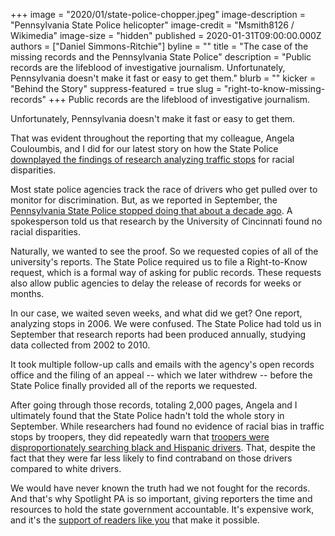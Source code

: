 +++
image = "2020/01/state-police-chopper.jpeg"
image-description = "Pennsylvania State Police helicopter"
image-credit = "Msmith8126 / Wikimedia"
image-size = "hidden"
published = 2020-01-31T09:00:00.000Z
authors = ["Daniel Simmons-Ritchie"]
byline = ""
title = "The case of the missing records and the Pennsylvania State Police"
description = "Public records are the lifeblood of investigative journalism. Unfortunately, Pennsylvania doesn't make it fast or easy to get them."
blurb = ""
kicker = "Behind the Story"
suppress-featured = true
slug = "right-to-know-missing-records"
+++
Public records are the lifeblood of investigative journalism.

Unfortunately, Pennsylvania doesn't make it fast or easy to get them.

That was evident throughout the reporting that my colleague, Angela Couloumbis, and I did for our latest story on how the State Police
[downplayed the findings of research analyzing traffic stops](https://www.spotlightpa.org/news/2020/01/pennsylvania-state-police-racial-bias-traffic-stops-vehicle-searches/) for racial disparities.

Most state police agencies track the race of drivers who get pulled over to monitor for discrimination. But, as we reported in September, the
[Pennsylvania State Police stopped doing that about a decade ago](https://www.spotlightpa.org/news/2019/09/pa-state-police-stopped-tracking-driver-race/). A spokesperson told us that research by the University of Cincinnati found no racial disparities.

Naturally, we wanted to see the proof. So we requested copies of all of the university's reports. The State Police required us to file a Right-to-Know request, which is a formal way of asking for public
records. These requests also allow public agencies to delay the release
of records for weeks or months.

In our case, we waited seven weeks, and what did we get? One report, analyzing stops in 2006. We were confused. The State Police had told us
in September that research reports had been produced annually, studying
data collected from 2002 to 2010.

It took multiple follow-up calls and emails with the agency's open records office and the filing of an appeal -- which we later withdrew --
before the State Police finally provided all of the reports we
requested.

After going through those records, totaling 2,000 pages, Angela and I ultimately found that the State Police hadn't told the whole story in September. While researchers had found no evidence of racial bias in
traffic stops by troopers, they did repeatedly warn that [troopers were disproportionately searching black and Hispanic drivers](https://www.spotlightpa.org/news/2020/01/pennsylvania-state-police-racial-bias-traffic-stops-vehicle-searches/). That, despite the fact that they were far less likely to find contraband
on those drivers compared to white drivers. 

We would have never known the truth had we not fought for the records. And that's why Spotlight PA is so important, giving reporters the time and resources to hold the state government accountable. It's expensive work, and it's the [support of readers like you](https://www.spotlightpa.org/donate/) that make it possible.
